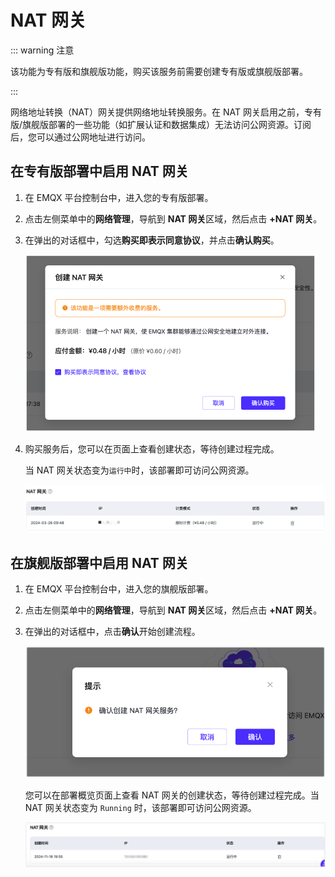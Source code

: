 # NAT 网关

::: warning 注意

该功能为专有版和旗舰版功能，购买该服务前需要创建专有版或旗舰版部署。

:::

网络地址转换（NAT）网关提供网络地址转换服务。在 NAT 网关启用之前，专有版/旗舰版部署的一些功能（如扩展认证和数据集成）无法访问公网资源。订阅后，您可以通过公网地址进行访问。

## 在专有版部署中启用 NAT 网关

1. 在 EMQX 平台控制台中，进入您的专有版部署。

2. 点击左侧菜单中的**网络管理**，导航到 **NAT 网关**区域，然后点击 **+NAT 网关**。

3. 在弹出的对话框中，勾选**购买即表示同意协议**，并点击**确认购买**。

   <img src="./_assets/create_nat_dedicated.png" style="zoom:50%;" />

4. 购买服务后，您可以在页面上查看创建状态，等待创建过程完成。

   当 NAT 网关状态变为`运行中`时，该部署即可访问公网资源。

   ![nat](./_assets/nat_gateway.png)

## 在旗舰版部署中启用 NAT 网关

1. 在 EMQX 平台控制台中，进入您的旗舰版部署。

2. 点击左侧菜单中的**网络管理**，导航到 **NAT 网关**区域，然后点击 **+NAT 网关**。

3. 在弹出的对话框中，点击**确认**开始创建流程。

   <img src="./_assets/create_nat_premium.png" alt="create_nat_premium" style="zoom:67%;" />

   您可以在部署概览页面上查看 NAT 网关的创建状态，等待创建过程完成。当 NAT 网关状态变为 `Running` 时，该部署即可访问公网资源。

   ![nat_gateway_premium](./_assets/nat_gateway_premium.png)

